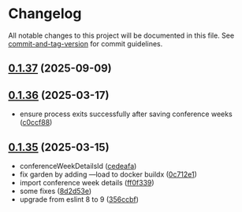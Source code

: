 # Changelog

All notable changes to this project will be documented in this file. See [commit-and-tag-version](https://github.com/absolute-version/commit-and-tag-version) for commit guidelines.

## [0.1.37](https://github.com/demokratie-live/democracy-development/compare/import-conference-week-details@v0.1.36...import-conference-week-details@v0.1.37) (2025-09-09)

## [0.1.36](https://github.com/demokratie-live/democracy-development/compare/import-conference-week-details@v0.1.35...import-conference-week-details@v0.1.36) (2025-03-17)


* ensure process exits successfully after saving conference weeks ([c0ccf88](https://github.com/demokratie-live/democracy-development/commit/c0ccf88c03cb673f989896ebdf02f58c8d1974a1))

## [0.1.35](https://github.com/demokratie-live/democracy-development/compare/import-conference-week-details@v0.1.34...import-conference-week-details@v0.1.35) (2025-03-15)


* conferenceWeekDetailsId ([cedeafa](https://github.com/demokratie-live/democracy-development/commit/cedeafae064bd41411e1f5c0f0624f403df28f9c))
* fix garden by adding —load to docker buildx ([0c712e1](https://github.com/demokratie-live/democracy-development/commit/0c712e1734116275badbde2c82aadc4515845759))
* import conference week details ([ff0f339](https://github.com/demokratie-live/democracy-development/commit/ff0f339e7736ba9760f85970111ed97ecca7808e))
* some fixes ([8d2d53e](https://github.com/demokratie-live/democracy-development/commit/8d2d53e3de46ea7bc3167d90e14b4da4e71b17b1))
* upgrade from eslint 8 to 9 ([356ccbf](https://github.com/demokratie-live/democracy-development/commit/356ccbfad9dff32191f38be383b24d515d4a87fb))
